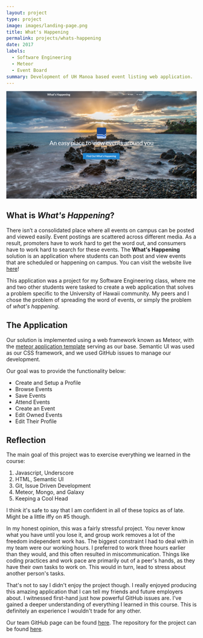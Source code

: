 ```yaml
---
layout: project
type: project
image: images/landing-page.png
title: What's Happening
permalink: projects/whats-happening
date: 2017
labels:
  - Software Engineering
  - Meteor
  - Event Board
summary: Development of UH Manoa based event listing web application.
---
```


<img class="ui image" src="../images/landing-page.png">

## What is _What's Happening_?

There isn’t a consolidated place where all events on campus can be posted and viewed easily. Event postings are scattered across different media. As a result, promoters have to work hard to get the word out, and consumers have to work hard to search for these events. The **What's Happening** solution is an application where students can both post and view events that are scheduled or happening on campus. You can visit the website live [here](http://whats-happening-uhm.meteorapp.com/)! 

This application was a project for my Software Engineering class, where me and two other students were tasked to create a web application that solves a problem specific to the University of Hawaii community. My peers and I chose the problem of spreading the word of events, or simply the problem of *what's happening*. 

## The Application

Our solution is implemented using a web framework known as Meteor, with the [meteor application template](https://ics-software-engineering.github.io/meteor-application-template) serving as our base. Semantic UI was used as our CSS framework, and we used GitHub issues to manage our development.

Our goal was to provide the functionality below:

- Create and Setup a Profile
- Browse Events
- Save Events
- Attend Events
- Create an Event
- Edit Owned Events
- Edit Their Profile

## Reflection

The main goal of this project was to exercise everything we learned in the course:

1. Javascript, Underscore
2. HTML, Semantic UI
3. Git, Issue Driven Development 
4. Meteor, Mongo, and Galaxy
5. Keeping a Cool Head 

I think it's safe to say that I am confident in all of these topics as of late. Might be a little iffy on #5 though.

In my honest opinion, this was a fairly stressful project. You never know what you have until you lose it, and group work removes a lot of the freedom independent work has. The biggest constraint I had to deal with in my team were our working hours. I preferred to work three hours earlier than they would, and this often resulted in miscommunication. Things like coding practices and work pace are primarily out of a peer's hands, as they have their own tasks to work on. This would in turn, lead to stress about another person's tasks.

That's not to say I didn't enjoy the project though. I really enjoyed producing this amazing application that I can tell my friends and future employers about. I witnessed first-hand just how powerful GitHub issues are. I've gained a deeper understanding of everything I learned in this course. This is definitely an experience I wouldn't trade for any other.  

Our team GitHub page can be found [here](https://whats-happening-uhm.github.io/). The repository for the project can be found [here](https://github.com/whats-happening-uhm/whats-happening-uhm).